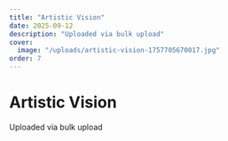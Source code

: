 ```yaml
---
title: "Artistic Vision"
date: 2025-09-12
description: "Uploaded via bulk upload"
cover:
  image: "/uploads/artistic-vision-1757705670017.jpg"
order: 7
---
```


# Artistic Vision

Uploaded via bulk upload